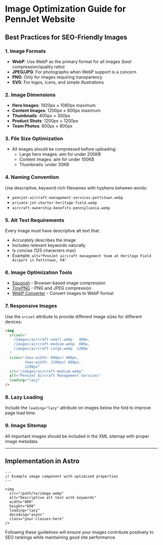 # Image Optimization Guide for PennJet Website

## Best Practices for SEO-Friendly Images

### 1. Image Formats

- **WebP**: Use WebP as the primary format for all images (best compression/quality ratio)
- **JPEG/JPG**: For photographs when WebP support is a concern
- **PNG**: Only for images requiring transparency
- **SVG**: For logos, icons, and simple illustrations

### 2. Image Dimensions

- **Hero Images**: 1920px × 1080px maximum
- **Content Images**: 1200px × 800px maximum
- **Thumbnails**: 400px × 300px
- **Product Shots**: 1200px × 1200px
- **Team Photos**: 800px × 800px

### 3. File Size Optimization

- All images should be compressed before uploading:
  - Large hero images: aim for under 200KB
  - Content images: aim for under 100KB
  - Thumbnails: under 30KB

### 4. Naming Convention

Use descriptive, keyword-rich filenames with hyphens between words:

- `pennjet-aircraft-management-services-pottstown.webp`
- `private-jet-charter-heritage-field.webp`
- `aircraft-ownership-benefits-pennsylvania.webp`

### 5. Alt Text Requirements

Every image must have descriptive alt text that:

- Accurately describes the image
- Includes relevant keywords naturally
- Is concise (125 characters max)
- Example: `alt="PennJet aircraft management team at Heritage Field Airport in Pottstown, PA"`

### 6. Image Optimization Tools

- [Squoosh](https://squoosh.app/) - Browser-based image compression
- [TinyPNG](https://tinypng.com/) - PNG and JPEG compression
- [WebP Converter](https://cloudconvert.com/webp-converter) - Convert images to WebP format

### 7. Responsive Images

Use the `srcset` attribute to provide different image sizes for different devices:

```html
<img
  srcset="
    /images/aircraft-small.webp   400w,
    /images/aircraft-medium.webp  800w,
    /images/aircraft-large.webp  1200w
  "
  sizes="(max-width: 600px) 400px,
         (max-width: 1200px) 800px,
         1200px"
  src="/images/aircraft-medium.webp"
  alt="PennJet Aircraft Management Services"
  loading="lazy"
/>
```

### 8. Lazy Loading

Include the `loading="lazy"` attribute on images below the fold to improve page load time.

### 9. Image Sitemap

All important images should be included in the XML sitemap with proper image metadata.

---

## Implementation in Astro

```astro
---
// Example image component with optimized properties
---

<img
  src="/path/to/image.webp"
  alt="Descriptive alt text with keywords"
  width="800"
  height="600"
  loading="lazy"
  decoding="async"
  class="your-classes-here"
/>
```

Following these guidelines will ensure your images contribute positively to SEO rankings while maintaining good site performance.
